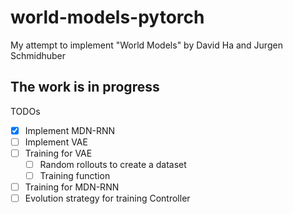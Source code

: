 # world-models-pytorch
My attempt to implement "World Models" by David Ha and Jurgen Schmidhuber

## The work is in progress


TODOs
-[x] Implement MDN-RNN
-[ ] Implement VAE
-[ ] Training for VAE
    -[ ] Random rollouts to create a dataset
    -[ ] Training function
-[ ] Training for MDN-RNN
-[ ] Evolution strategy for training Controller

